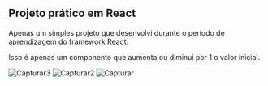 ## Projeto prático em React 

Apenas um simples projeto que desenvolvi durante o período de aprendizagem do framework React. 

Isso é apenas um componente que aumenta ou diminui por 1 o valor inicial. 

![Capturar3](https://user-images.githubusercontent.com/98241441/160303203-f67b64ee-5025-4ed0-b914-104751bd1f3d.JPG)
![Capturar2](https://user-images.githubusercontent.com/98241441/160303200-de4d7e46-d64e-4797-86e1-1c040852386f.JPG)
![Capturar](https://user-images.githubusercontent.com/98241441/160303197-41fb3943-9206-4483-922e-8e28a88be81c.JPG)
